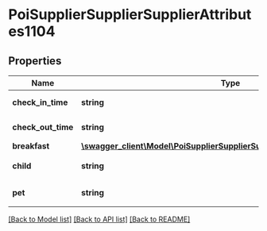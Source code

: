 # PoiSupplierSupplierSupplierAttributes1104

## Properties
Name | Type | Description | Notes
------------ | ------------- | ------------- | -------------
**check_in_time** | **string** | 入住时间(HH:mm) | 
**check_out_time** | **string** | 离店时间(HH:mm) | 
**breakfast** | [**\swagger_client\Model\PoiSupplierSupplierSupplierAttributes1104Breakfast**](PoiSupplierSupplierSupplierAttributes1104Breakfast.md) |  | 
**child** | **string** | 儿童政策(&lt;&#x3D;500字) | [optional] 
**pet** | **string** | 宠物政策(&lt;&#x3D;500字) | [optional] 

[[Back to Model list]](../README.md#documentation-for-models) [[Back to API list]](../README.md#documentation-for-api-endpoints) [[Back to README]](../README.md)

